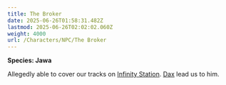 ```yaml
---
title: The Broker
date: 2025-06-26T01:58:31.482Z
lastmod: 2025-06-26T02:02:02.060Z
weight: 4000
url: /Characters/NPC/The Broker
---
```

**Species: Jawa**

Allegedly able to cover our tracks on [Infinity Station](/Places/Infinity%20Station/Infinity%20Station). [Dax](../Dax) lead us to him.
